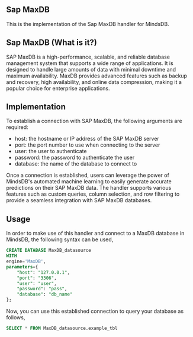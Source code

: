 ## Sap MaxDB
This is the implementation of the Sap MaxDB handler for MindsDB.

## Sap MaxDB (What is it?)
SAP MaxDB is a high-performance, scalable, and reliable database management system that supports a wide range of applications. It is designed to handle large amounts of data with minimal downtime and maximum availability. MaxDB provides advanced features such as backup and recovery, high availability, and online data compression, making it a popular choice for enterprise applications.

## Implementation
To establish a connection with SAP MaxDB, the following arguments are required:

* host: the hostname or IP address of the SAP MaxDB server
* port: the port number to use when connecting to the server
* user: the user to authenticate
* password: the password to authenticate the user
* database: the name of the database to connect to

Once a connection is established, users can leverage the power of MindsDB's automated machine learning to easily generate accurate predictions on their SAP MaxDB data. The handler supports various features such as custom queries, column selection, and row filtering to provide a seamless integration with SAP MaxDB databases.

## Usage
In order to make use of this handler and connect to a MaxDB database in MindsDB, the following syntax can be used,
```sql
CREATE DATABASE MaxDB_datasource
WITH
engine='MaxDB',
parameters={
    "host": "127.0.0.1",
    "port": "3306",
    "user": "user",
    "password": "pass",
    "database": "db_name"
};
```
Now, you can use this established connection to query your database as follows,
```sql
SELECT * FROM MaxDB_datasource.example_tbl
```